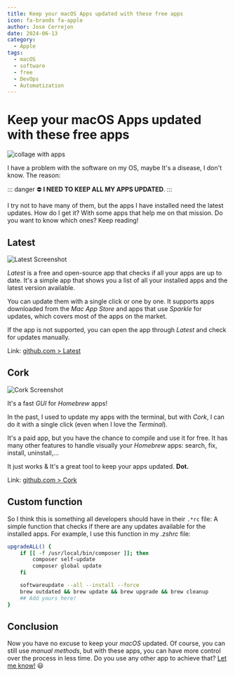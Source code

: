 ```yaml
---
title: Keep your macOS Apps updated with these free apps
icon: fa-brands fa-apple
author: Jose Cerrejon
date: 2024-06-13
category:
  - Apple
tags:
  - macOS
  - software
  - free
  - DevOps
  - Automatization
---
```

# Keep your macOS Apps updated with these free apps

![collage with apps](/images/2024/06/update_macos_apps.png "My apps to get my OS to the latest")

I have a problem with the software on my OS, maybe It's a disease, I don't know. The reason:

::: danger ⛔️
**I NEED TO KEEP ALL MY APPS UPDATED**.
:::

I try not to have many of them, but the apps I have installed need the latest updates. How do I get it? With some apps that help me on that mission. Do you want to know which ones? Keep reading!

## Latest

![Latest Screenshot](/images/2024/06/latest.jpg "Latest Screenshot")

*Latest* is a free and open-source app that checks if all your apps are up to date. It's a simple app that shows you a list of all your installed apps and the latest version available.

You can update them with a single click or one by one. It supports apps downloaded from the *Mac App Store* and apps that use *Sparkle* for updates, which covers most of the apps on the market.

If the app is not supported, you can open the app through *Latest* and check for updates manually.

Link: [github.com > Latest](https://github.com/mangerlahn/Latest)

## Cork

![Cork Screenshot](/images/2024/06/cork.jpg "Cork Screenshot")

It's a fast *GUI* for *Homebrew* apps!

In the past, I used to update my apps with the terminal, but with *Cork*, I can do it with a single click (even when I love the *Terminal*).

It's a paid app, but you have the chance to compile and use it for free. It has many other features to handle visually your *Homebrew* apps: search, fix, install, uninstall,...

It just works & It's a great tool to keep your apps updated. **Dot.**

Link: [github.com > Cork](https://github.com/buresdv/Cork)

## Custom function

So I think this is something all developers should have in their `.*rc` file: A simple function that checks if there are any updates available for the installed apps. For example, I use this function in my *.zshrc* file:

```sh
upgradeALL() {
    if [[ -f /usr/local/bin/composer ]]; then
        composer self-update
        composer global update
    fi

    softwareupdate --all --install --force
    brew outdated && brew update && brew upgrade && brew cleanup
    ## Add yours here!
}
```

## Conclusion

Now you have no excuse to keep your *macOS* updated. Of course, you can still use *manual methods*, but with these apps, you can have more control over the process in less time. Do you use any other app to achieve that? [Let me know!](mailto:ulysess@gmail.com) :smiley: